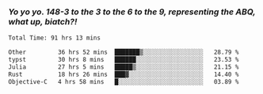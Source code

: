 ### ***Yo yo yo. 148-3 to the 3 to the 6 to the 9, representing the ABQ, what up, biatch?!***

<!--START_SECTION:waka-->

```txt
Total Time: 91 hrs 13 mins

Other         36 hrs 52 mins  ███████▒░░░░░░░░░░░░░░░░░   28.79 %
typst         30 hrs 8 mins   ██████░░░░░░░░░░░░░░░░░░░   23.53 %
Julia         27 hrs 5 mins   █████▒░░░░░░░░░░░░░░░░░░░   21.15 %
Rust          18 hrs 26 mins  ███▓░░░░░░░░░░░░░░░░░░░░░   14.40 %
Objective-C   4 hrs 58 mins   █░░░░░░░░░░░░░░░░░░░░░░░░   03.89 %
```

<!--END_SECTION:waka-->

<!--
**AJMC2002/AJMC2002** is a ✨ _special_ ✨ repository because its `README.md` (this file) appears on your GitHub profile.

Here are some ideas to get you started:

- 🔭 I’m currently working on ...
- 🌱 I’m currently learning ...
- 👯 I’m looking to collaborate on ...
- 🤔 I’m looking for help with ...
- 💬 Ask me about ...
- 📫 How to reach me: ...
- 😄 Pronouns: ...
- ⚡ Fun fact: ...
-->
